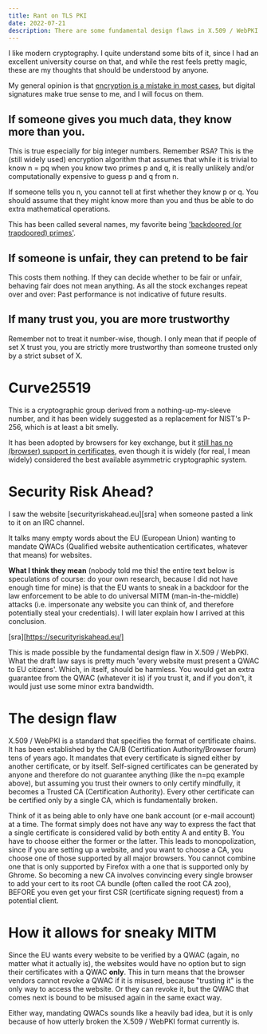 ```yaml
---
title: Rant on TLS PKI
date: 2022-07-21
description: There are some fundamental design flaws in X.509 / WebPKI (HTTPS/TLS key infrasructure), and I am freaked out nobody has noticed.  Or have they?
---
```


I like modern cryptography.
I quite understand some bits of it,
since I had an excellent university course on that,
and while the rest feels pretty magic,
these are my thoughts that should be understood by anyone.

My general opinion is that [encryption is a mistake in most cases](overencryption-killing-interplanetary-networks.md),
but digital signatures make true sense to me, and I will focus on them.

## If someone gives you much data, they know more than you.

This is true especially for big integer numbers.
Remember RSA?
This is the (still widely used) encryption algorithm that assumes that while it is trivial to know
n = pq
when you know two primes p and q,
it is really unlikely and/or computationally expensive to guess p and q from n.

If someone tells you n, you cannot tell at first whether they know p or q.
You should assume that they might know more than you
and thus be able to do extra mathematical operations.

This has been called several names, my favorite being ['backdoored (or trapdoored) primes'][backdoor].

[backdoor]: https://en.wikipedia.org/wiki/Nothing-up-my-sleeve_number#Counterexamples

## If someone is unfair, they can pretend to be fair

This costs them nothing.
If they can decide whether to be fair or unfair,
behaving fair does not mean anything.
As all the stock exchanges repeat over and over:
Past performance is not indicative of future results.

## If many trust you, you are more trustworthy

Remember not to treat it number-wise, though.
I only mean that if people of set X trust you,
you are strictly more trustworthy
than someone trusted only by a strict subset of X.

# Curve25519

This is a cryptographic group derived from a nothing-up-my-sleeve number,
and it has been widely suggested as a replacement for NIST's P-256,
which is at least a bit smelly.

It has been adopted by browsers for key exchange,
but it [still has no (browser) support in certificates][cert25519],
even though it is widely (for real, I mean widely) considered
the best available asymmetric cryptographic system.

[cert25519]: https://blog.pinterjann.is/ed25519-certificates.html

# Security Risk Ahead?

I saw the website [securityriskahead.eu][sra]
when someone pasted a link to it on an IRC channel.

It talks many empty words about the EU (European Union) wanting to mandate
QWACs (Qualified website authentication certificates, whatever that means)
for websites.

**What I think they mean**
(nobody told me this!
the entire text below is speculations of course:
do your own research, because I did not have enough time for mine)
is that the EU wants
to sneak in a backdoor for the law enforcement
to be able to do universal MITM (man-in-the-middle) attacks
(i.e. impersonate any website you can think of,
and therefore potentially steal your credentials).
I will later explain how I arrived at this conclusion.

[sra][https://securityriskahead.eu/]

This is made possible by the fundamental design flaw in X.509 / WebPKI.
What the draft law says is pretty much 'every website must present a QWAC to EU citizens'.
Which, in itself, should be harmless.
You would get an extra guarantee from the QWAC (whatever it is) if you trust it,
and if you don't, it would just use some minor extra bandwidth.

# The design flaw

X.509 / WebPKI is a standard that specifies the format of certificate chains.
It has been established by the CA/B (Certification Authority/Browser forum)
tens of years ago.
It mandates that every certificate is signed either by another certificate,
or by itself.
Self-signed certificates can be generated by anyone
and therefore do not guarantee anything (like the n=pq example above),
but assuming you trust their owners to only certify mindfully,
it becomes a Trusted CA (Certification Authority).
Every other certificate can be certified only by a single CA,
which is fundamentally broken.

Think of it as being able to only have one bank account (or e-mail account) at a time.
The format simply does not have any way to express the fact that a single certificate
is considered valid by both entity A and entity B.
You have to choose either the former or the latter.
This leads to monopolization, since if you are setting up a website,
and you want to choose a CA, you choose one of those supported by all major browsers.
You cannot combine one that is only supported by Firefox
with a one that is supported only by Ghrome.
So becoming a new CA involves convincing every single browser
to add your cert to its root CA bundle (often called the root CA zoo),
BEFORE you even get your first CSR (certificate signing request) from a potential client.

# How it allows for sneaky MITM

Since the EU wants every website to be verified by a QWAC (again, no matter what it actually is),
the websites would have no option but to sign their certificates with a QWAC **only**.
This in turn means that the browser vendors cannot revoke a QWAC if it is misused,
because "trusting it" is the only way to access the website.
Or they can revoke it,
but the QWAC that comes next is bound to be misused again in the same exact way.

Either way, mandating QWACs sounds like a heavily bad idea,
but it is only because of how utterly broken the X.509 / WebPKI format currently is.
